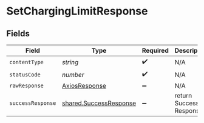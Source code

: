 # SetChargingLimitResponse


## Fields

| Field                                                            | Type                                                             | Required                                                         | Description                                                      |
| ---------------------------------------------------------------- | ---------------------------------------------------------------- | ---------------------------------------------------------------- | ---------------------------------------------------------------- |
| `contentType`                                                    | *string*                                                         | :heavy_check_mark:                                               | N/A                                                              |
| `statusCode`                                                     | *number*                                                         | :heavy_check_mark:                                               | N/A                                                              |
| `rawResponse`                                                    | [AxiosResponse](https://axios-http.com/docs/res_schema)          | :heavy_minus_sign:                                               | N/A                                                              |
| `successResponse`                                                | [shared.SuccessResponse](../../models/shared/successresponse.md) | :heavy_minus_sign:                                               | return Success Response                                          |